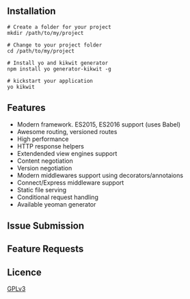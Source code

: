 ## Installation
```
# Create a folder for your project
mkdir /path/to/my/project

# Change to your project folder
cd /path/to/my/project

# Install yo and kikwit generator
npm install yo generator-kikwit -g

# kickstart your application
yo kikwit
```

## Features
* Modern framework. ES2015, ES2016 support (uses Babel)
* Awesome routing, versioned routes
* High performance
* HTTP response helpers
* Extendended view engines support
* Content negotiation
* Version negotiation
* Modern middlewares support using decorators/annotaions
* Connect/Express middleware support
* Static file serving
* Conditional request handling
* Available yeoman generator

## Issue Submission


## Feature Requests


## Licence
[GPLv3](http://www.gnu.org/licenses/gpl-3.0.en.html)
